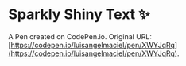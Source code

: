 # Sparkly Shiny Text ✨

A Pen created on CodePen.io. Original URL: [https://codepen.io/luisangelmaciel/pen/XWYJqRq](https://codepen.io/luisangelmaciel/pen/XWYJqRq).

